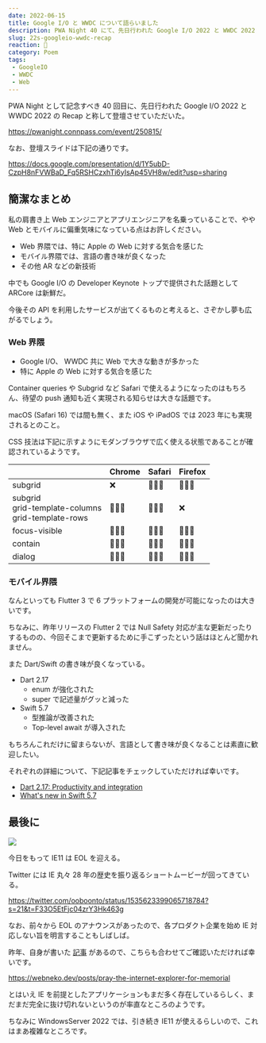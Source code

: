 ```yaml
---
date: 2022-06-15
title: Google I/O と WWDC について語らいました
description: PWA Night 40 にて、先日行われた Google I/O 2022 と WWDC 2022 の Recap と称して登壇させていただいた。
slug: 22s-googleio-wwdc-recap
reaction: 🎨
category: Poem
tags: 
 - GoogleIO
 - WWDC
 - Web
---
```


PWA Night として記念すべき 40 回目に、先日行われた Google I/O 2022 と WWDC 2022 の Recap と称して登壇させていただいた。

https://pwanight.connpass.com/event/250815/

なお、登壇スライドは下記の通りです。

https://docs.google.com/presentation/d/1Y5ubD-CzpH8nFVWBaD_Fq5RSHCzxhTi6yIsAp45VH8w/edit?usp=sharing

## 簡潔なまとめ

私の肩書き上 Web エンジニアとアプリエンジニアを名乗っていることで、やや Web とモバイルに偏重気味になっている点はお許しください。

- Web 界隈では、特に Apple の Web に対する気合を感じた
- モバイル界隈では、言語の書き味が良くなった
- その他 AR などの新技術

中でも Google I/O の Developer Keynote トップで提供された話題として ARCore は新鮮だ。

今後その API を利用したサービスが出てくるものと考えると、さぞかし夢も広がるでしょう。

### Web 界隈

- Google I/O、 WWDC 共に Web で大きな動きが多かった
- 特に Apple の Web に対する気合を感じた

Container queries や Subgrid など Safari で使えるようになったのはもちろん、待望の push 通知も近く実現される知らせは大きな話題です。

macOS (Safari 16) では間も無く、また iOS や iPadOS では 2023 年にも実現されるとのこと。

CSS 技法は下記に示すようにモダンブラウザで広く使える状態であることが確認されているようです。

||Chrome|Safari|Firefox|
|:---|:---|:---|:---|
|subgrid|❌|🙆🏻‍♀️|🙆🏻‍♀️|
|subgrid<br/>grid-template-columns<br/>grid-template-rows|🙆🏻‍♀️|🙆🏻‍♀️|❌|
|focus-visible|🙆🏻‍♀️|🙆🏻‍♀️|🙆🏻‍♀️|
|contain|🙆🏻‍♀️|🙆🏻‍♀️|🙆🏻‍♀️|
|dialog|🙆🏻‍♀️|🙆🏻‍♀️|🙆🏻‍♀️|

### モバイル界隈

なんといっても Flutter 3 で 6 プラットフォームの開発が可能になったのは大きいです。

ちなみに、昨年リリースの Flutter 2 では Null Safety 対応が主な更新だったりするものの、今回そこまで更新するために手こずったという話はほとんど聞かれません。

また Dart/Swift の書き味が良くなっている。

- Dart 2.17
    - enum が強化された
    - super で記述量がグッと減った
- Swift 5.7
    - 型推論が改善された
    - Top-level await が導入された

もちろんこれだけに留まらないが、言語として書き味が良くなることは素直に歓迎したい。

それぞれの詳細について、下記記事をチェックしていただければ幸いです。

- [Dart 2.17: Productivity and integration](https://medium.com/dartlang/dart-2-17-b216bfc80c5d)
- [What's new in Swift 5.7](https://www.hackingwithswift.com/articles/249/whats-new-in-swift-5-7)

## 最後に

![](https://i.imgur.com/2jWZ7bh.jpg)

今日をもって IE11 は EOL を迎える。

Twitter には IE 丸々 28 年の歴史を振り返るショートムービーが回ってきている。

https://twitter.com/ooboonto/status/1535623399065718784?s=21&t=F33O5EtFjc04zrY3Hk463g

なお、前々から EOL のアナウンスがあったので、各プロダクト企業を始め IE 対応しない旨を明言することもしばしば。

昨年、自身が書いた [記事](https://webneko.dev/posts/pray-the-internet-explorer-for-memorial) があるので、こちらも合わせてご確認いただければ幸いです。

https://webneko.dev/posts/pray-the-internet-explorer-for-memorial

とはいえ IE を前提としたアプリケーションもまだ多く存在しているらしく、まだまだ完全に抜け切れないというのが率直なところのようです。

ちなみに WindowsServer 2022 では、引き続き IE11 が使えるらしいので、これはまあ複雑なところです。
